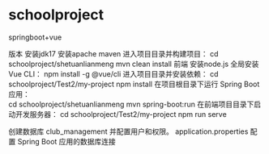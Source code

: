 # schoolproject
springboot+vue

版本
安装jdk17
安装apache maven
进入项目目录并构建项目：
cd schoolproject/shetuanlianmeng
mvn clean install
前端
安装node.js
全局安装 Vue CLI：
npm install -g @vue/cli
进入项目目录并安装依赖：
cd schoolproject/Test2/my-project
npm install
在项目根目录下运行 Spring Boot 应用：   
cd schoolproject/shetuanlianmeng
mvn spring-boot:run
在前端项目目录下启动开发服务器：
cd schoolproject/Test2/my-project
npm run serve

创建数据库 club_management 并配置用户和权限。
application.properties
配置 Spring Boot 应用的数据库连接